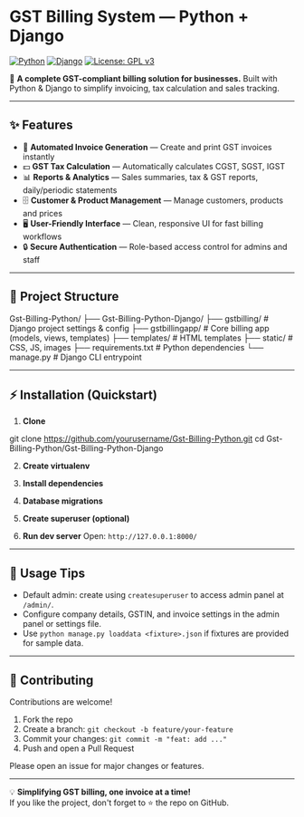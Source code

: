 
#                     GST Billing System — Python + Django

[![Python](https://img.shields.io/badge/Python-3.x-blue.svg)]()
[![Django](https://img.shields.io/badge/Django-Framework-green.svg)]()
[![License: GPL v3](https://img.shields.io/badge/License-GPLv3-blue.svg)]()

🚀 **A complete GST-compliant billing solution for businesses.**
Built with Python & Django to simplify invoicing, tax calculation and sales tracking.

---

## ✨ Features
- 📄 **Automated Invoice Generation** — Create and print GST invoices instantly  
- 💵 **GST Tax Calculation** — Automatically calculates CGST, SGST, IGST  
- 📊 **Reports & Analytics** — Sales summaries, tax & GST reports, daily/periodic statements  
- 🗄 **Customer & Product Management** — Manage customers, products and prices  
- 🖥 **User-Friendly Interface** — Clean, responsive UI for fast billing workflows  
- 🔒 **Secure Authentication** — Role-based access control for admins and staff

---

## 📂 Project Structure
Gst-Billing-Python/
├── Gst-Billing-Python-Django/
├── gstbilling/ # Django project settings & config
├── gstbillingapp/ # Core billing app (models, views, templates)
├── templates/ # HTML templates
├── static/ # CSS, JS, images
├── requirements.txt # Python dependencies
└── manage.py # Django CLI entrypoint

---

## ⚡ Installation (Quickstart)
1. **Clone**

git clone https://github.com/yourusername/Gst-Billing-Python.git
cd Gst-Billing-Python/Gst-Billing-Python-Django


2. **Create virtualenv**

3. **Install dependencies**

4. **Database migrations**

5. **Create superuser (optional)**

6. **Run dev server**
Open: `http://127.0.0.1:8000/`

---

## 🧩 Usage Tips
- Default admin: create using `createsuperuser` to access admin panel at `/admin/`.  
- Configure company details, GSTIN, and invoice settings in the admin panel or settings file.  
- Use `python manage.py loaddata <fixture>.json` if fixtures are provided for sample data.

---

## 🤝 Contributing
Contributions are welcome!  
1. Fork the repo  
2. Create a branch: `git checkout -b feature/your-feature`  
3. Commit your changes: `git commit -m "feat: add ..."`  
4. Push and open a Pull Request

Please open an issue for major changes or features.


---

💡 **Simplifying GST billing, one invoice at a time!**  
If you like the project, don't forget to ⭐ the repo on GitHub.

